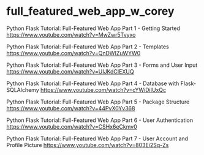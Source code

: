 # full_featured_web_app_w_corey

Python Flask Tutorial: Full-Featured Web App Part 1 - Getting Started
https://www.youtube.com/watch?v=MwZwr5Tvyxo

Python Flask Tutorial: Full-Featured Web App Part 2 - Templates
https://www.youtube.com/watch?v=QnDWIZuWYW0

Python Flask Tutorial: Full-Featured Web App Part 3 - Forms and User Input
https://www.youtube.com/watch?v=UIJKdCIEXUQ

Python Flask Tutorial: Full-Featured Web App Part 4 - Database with Flask-SQLAlchemy
https://www.youtube.com/watch?v=cYWiDiIUxQc

Python Flask Tutorial: Full-Featured Web App Part 5 - Package Structure
https://www.youtube.com/watch?v=44PvX0Yv368

Python Flask Tutorial: Full-Featured Web App Part 6 - User Authentication
https://www.youtube.com/watch?v=CSHx6eCkmv0

Python Flask Tutorial: Full-Featured Web App Part 7 - User Account and Profile Picture
https://www.youtube.com/watch?v=803Ei2Sq-Zs
